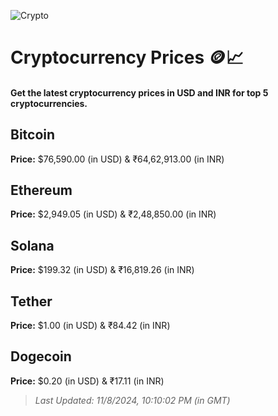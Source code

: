 
![Crypto](https://www.techguide.com.au/wp-content/uploads/2020/11/crypto3.jpeg)

# Cryptocurrency Prices 🪙📈

#### Get the latest cryptocurrency prices in USD and INR for top 5 cryptocurrencies.

## Bitcoin

**Price:** $76,590.00 (in USD) & ₹64,62,913.00 (in INR)

## Ethereum

**Price:** $2,949.05 (in USD) & ₹2,48,850.00 (in INR)

## Solana

**Price:** $199.32 (in USD) & ₹16,819.26 (in INR)

## Tether

**Price:** $1.00 (in USD) & ₹84.42 (in INR)

## Dogecoin

**Price:** $0.20 (in USD) & ₹17.11 (in INR)

> _Last Updated: 11/8/2024, 10:10:02 PM (in GMT)_

